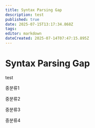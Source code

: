 ```yaml
---
title: Syntax Parsing Gap
description: test
published: true
date: 2025-07-15T13:17:34.868Z
tags: 
editor: markdown
dateCreated: 2025-07-14T07:47:15.895Z
---
```


# Syntax Parsing Gap
test


중분류1

중분류2

중분류3

중분류4